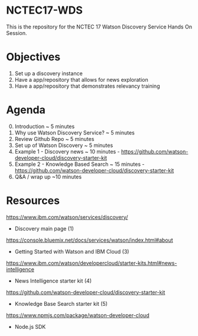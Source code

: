 # NCTEC17-WDS

This is the repository for the NCTEC 17 Watson Discovery Service Hands On Session.

# Objectives

1. Set up a discovery instance
2. Have a app/repository that allows for news exploration
3. Have a app/repository that demonstrates relevancy training

# Agenda
0. Introduction ~ 5 minutes
1. Why use Watson Discovery Service? ~ 5 minutes
2. Review Github Repo ~ 5 minutes
3. Set up of Watson Discovery ~  5 minutes
4. Example 1 - Discovery news ~ 10 minutes - https://github.com/watson-developer-cloud/discovery-starter-kit
5. Example 2 - Knowledge Based Search ~ 15 minutes - https://github.com/watson-developer-cloud/discovery-starter-kit
6. Q&A / wrap up ~10 minutes

# Resources

https://www.ibm.com/watson/services/discovery/
- Discovery main page (1)

https://console.bluemix.net/docs/services/watson/index.html#about 
- Getting Started with Watson and IBM Cloud (3)

https://www.ibm.com/watson/developercloud/starter-kits.html#news-intelligence
- News Intelligence starter kit (4)

https://github.com/watson-developer-cloud/discovery-starter-kit
- Knowledge Base Search starter kit (5)

https://www.npmjs.com/package/watson-developer-cloud
- Node.js SDK



